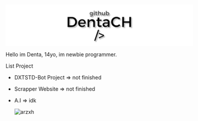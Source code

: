 <body>
    <a href=https://github.com/DentaCH><img src="./github.jpg", align=center></img></a>
    <p align=left> Hello im Denta, 14yo, im newbie programmer.<p>

List Project
- DXTSTD-Bot Project => not finished
- Scrapper Website => not finished
- A.I => idk

    <p><img src="https://github-readme-stats.vercel.app/api/top-langs?username=DentaCH&show_icons=true&locale=en&bg_color=&text_color=000000&layout=compact", align=center, alt="arzxh", bg_color=#ffffff></img><p>
</body>

 
<!--
**DentaStudio/DentaStudio** is a ✨ _special_ ✨ repository because its `README.md` (this file) appears on your GitHub profile.

Here are some ideas to get you started:

- 🔭 I’m currently working on ...
- 🌱 I’m currently learning ...
- 👯 I’m looking to collaborate on ...
- 🤔 I’m looking for help with ...
- 💬 Ask me about ...
- 📫 How to reach me: ...
- 😄 Pronouns: ...
- ⚡ Fun fact: ...
-->

